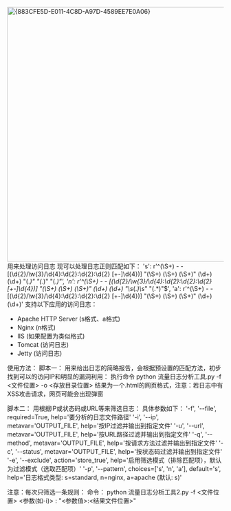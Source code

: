 <img width="704" height="591" alt="{883CFE5D-E011-4C8D-A97D-4589EE7E0A06}" src="https://github.com/user-attachments/assets/7872c945-12d3-45d0-9057-69839a5fe85e" />用来处理访问日志
现可以处理日志正则匹配如下：
's': r'^(\S+) - - \[(\d{2}/\w{3}/\d{4}:\d{2}:\d{2}:\d{2} [+\-]\d{4})\] "(\S+) (\S+) (\S+)" (\d+) (\d+) "(.*)" "(.*)" "(.*)"',
'n': r'^(\S+) - - \[(\d{2}/\w{3}/\d{4}:\d{2}:\d{2}:\d{2} [+\-]\d{4})\] "(\S+) (\S+) (\S+)" (\d+) (\d+) "\s*(.*)\s*" "(.*)"$',
'a': r'^(\S+) - - \[(\d{2}/\w{3}/\d{4}:\d{2}:\d{2}:\d{2} [+\-]\d{4})\] "(\S+) (\S+) (\S+)" (\d+) (\d+)'
支持以下应用的访问日志：
- Apache HTTP Server (s格式、a格式)
- Nginx (n格式)
- IIS (如果配置为类似格式)
- Tomcat (访问日志)
- Jetty (访问日志)

使用方法：
脚本一：
用来给出日志的简略报告，会根据预设置的匹配方法，初步找到可以的访问IP和明显的漏洞利用：
执行命令 python 流量日志分析工具.py -f <文件位置> -o <存放目录位置>
结果为一个.html的网页格式，注意：若日志中有XSS攻击请求，网页可能会出现弹窗

脚本二：
用根据IP或状态码或URL等来筛选日志：
具体参数如下：
'-f', '--file', required=True, help='要分析的日志文件路径'
'-i', '--ip', metavar='OUTPUT_FILE', help='按IP过滤并输出到指定文件'
'-u', '--url', metavar='OUTPUT_FILE', help='按URL路径过滤并输出到指定文件'
'-q', '--method', metavar='OUTPUT_FILE', help='按请求方法过滤并输出到指定文件'
'-c', '--status', metavar='OUTPUT_FILE', help='按状态码过滤并输出到指定文件'
'-e', '--exclude', action='store_true', help='启用筛选模式（排除匹配项），默认为过滤模式（选取匹配项）'
'-p', '--pattern', choices=['s', 'n', 'a'], default='s', help='日志格式类型: s=standard, n=nginx, a=apache (默认: s)'

注意：每次只筛选一条规则：
命令： python 流量日志分析工具2.py -f <文件位置> <参数(如-i)> : "<参数值>:<结果文件位置>"

